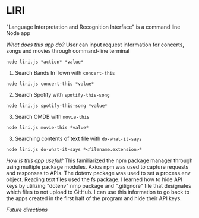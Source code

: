 # LIRI
"Language Interpretation and Recognition Interface" is a command line Node app

*What does this app do?*
User can input request information for concerts, songs and movies through command-line terminal 

```
node liri.js *action* *value*
```


1) Search Bands In Town with `concert-this`

```
node liri.js concert-this *value*
```

2) Search Spotify with `spotify-this-song`

```
node liri.js spotify-this-song *value*
```

3) Search OMDB with `movie-this`

```
node liri.js movie-this *value*
```

3) Searching contents of text file with `do-what-it-says`

```
node liri.js do-what-it-says *<filename.extension>*
```


*How is this app useful?*
This familiarized the npm package manager through using multiple package modules. Axios npm was used to capture requests and responses to APIs. The dotenv package was used to set a process.env object. Reading text files used the fs package. I learned how to hide API keys by utilizing "dotenv" nmp package and ".gitignore" file that designates which files to not upload to GitHub. I can use this information to go back to the apps created in the first half of the program and hide their API keys.

*Future directions*
